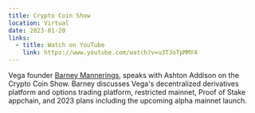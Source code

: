 ```yaml
---
title: Crypto Coin Show
location: Virtual
date: 2023-01-20
links:
  - title: Watch on YouTube
    link: https://www.youtube.com/watch?v=u3TJoTpMMY4
---
```


Vega founder <a href="https://twitter.com/barnabee" target="_blank">Barney Mannerings</a>, speaks with Ashton Addison on the Crypto Coin Show. Barney discusses Vega's decentralized derivatives platform and options trading platform, restricted mainnet, Proof of Stake appchain, and 2023 plans including the upcoming alpha mainnet launch.

